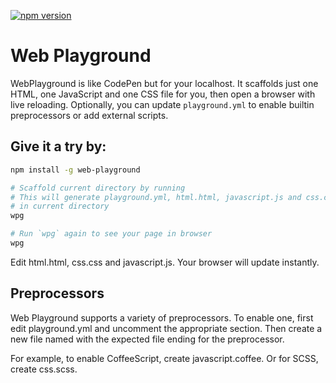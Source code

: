 [![npm version](https://badge.fury.io/js/web-playground.svg)](http://badge.fury.io/js/web-playground)

# Web Playground

WebPlayground is like CodePen but for your localhost. It scaffolds just one HTML, one JavaScript and one CSS file for you, then open a browser with live reloading. Optionally, you can update `playground.yml` to enable builtin preprocessors or add external scripts.

## Give it a try by:

```sh
npm install -g web-playground

# Scaffold current directory by running
# This will generate playground.yml, html.html, javascript.js and css.css
# in current directory
wpg

# Run `wpg` again to see your page in browser
wpg
```

Edit html.html, css.css and javascript.js. Your browser will update instantly.

## Preprocessors

Web Playground supports a variety of preprocessors. To enable one, first
edit playground.yml and uncomment the appropriate section. Then create a new
file named with the expected file ending for the preprocessor.

For example, to enable CoffeeScript, create javascript.coffee.
Or for SCSS, create css.scss.
